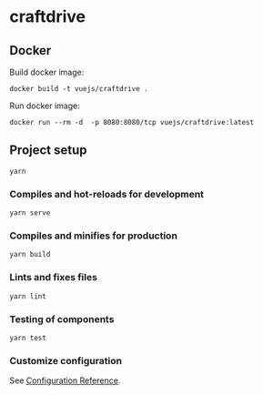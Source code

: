 # craftdrive

## Docker

Build docker image:
```
docker build -t vuejs/craftdrive .
```

Run docker image:
```
docker run --rm -d  -p 8080:8080/tcp vuejs/craftdrive:latest
```

## Project setup
```
yarn
```

### Compiles and hot-reloads for development
```
yarn serve
```

### Compiles and minifies for production
```
yarn build
```


### Lints and fixes files
```
yarn lint
```

### Testing of components
```
yarn test
```

### Customize configuration
See [Configuration Reference](https://cli.vuejs.org/config/).

